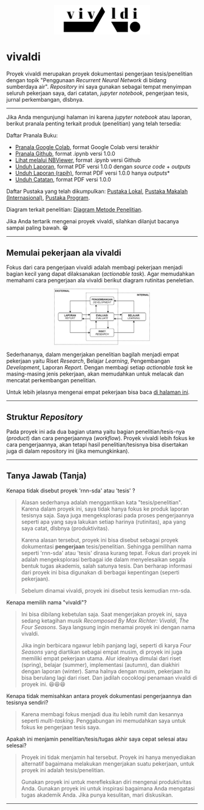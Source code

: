 <div align="center">
<img src="./_assets/vivaldi_logo.png" height="50%" width="50%"><br>
</div>

# vivaldi

Proyek vivaldi merupakan proyek dokumentasi pengerjaan tesis/penelitian dengan topik "Penggunaan _Recurrent Neural Network_ di bidang sumberdaya air". _Repository_ ini saya gunakan sebagai tempat menyimpan seluruh pekerjaan saya, dari catatan, _jupyter notebook_, pengerjaan tesis, jurnal perkembangan, dlsbnya. 

---

Jika Anda mengunjungi halaman ini karena _jupyter notebook_ atau laporan, berikut pranala penting terkait produk (penelitian) yang telah tersedia:

Daftar Pranala Buku:

- [Pranala Google Colab](https://colab.research.google.com/drive/1bx3ak_20dcJ7VdGR-djysLIxLaX7pRI2), format Google Colab versi terakhir
- [Pranala Github](https://github.com/taruma/vivaldi/blob/master/notebook/github_taruma_demo_lstm_rr.ipynb), format .ipynb versi 1.0.0
- [Lihat melalui NBViewer](https://nbviewer.jupyter.org/github/taruma/vivaldi/blob/master/notebook/github_taruma_demo_lstm_rr.ipynb), format .ipynb versi Github
- [Unduh Laporan](https://github.com/taruma/vivaldi/blob/master/pdf/taruma_lstm_rr_laporan.pdf?raw=true), format PDF versi 1.0.0 dengan _source code_ + _outputs_
- [Unduh Laporan (rapih)](https://github.com/taruma/vivaldi/blob/master/pdf/taruma_lstm_rr_laporan_rapih.pdf?raw=true), format PDF versi 1.0.0 hanya _outputs_*
- [Unduh Catatan](https://github.com/taruma/vivaldi/blob/master/pdf/taruma_lstm_rr_catatan.pdf?raw=true), format PDF versi 1.0.0


Daftar Pustaka yang telah dikumpulkan: [Pustaka Lokal](./pustaka/PUSTAKA_LOKAL.md), [Pustaka Makalah (Internasional)](./pustaka/PUSTAKA_MAKALAH.md), [Pustaka Program](./pustaka/PUSTAKA_PROGRAM.md).

Diagram terkait penelitian: [Diagram Metode Penelitian](./diagram/diagram_metode_penelitian.md).


Jika Anda tertarik mengenai proyek vivaldi, silahkan dilanjut bacanya sampai paling bawah. 😁

---

## Memulai pekerjaan ala vivaldi

Fokus dari cara pengerjaan vivaldi adalah membagi pekerjaan menjadi bagian kecil yang dapat dilaksanakan (_actionable task_). Agar memudahkan memahami cara pengerjaan ala vivaldi berikut diagram rutinitas peneletian.

<div align="center">
<img src="./diagram/assets/DIAGRAM_rutinitas_penelitian.png" height="50%" width="50%"><br>
</div>

Sederhananya, dalam mengerjakan penelitian bagilah menjadi empat pekerjaan yaitu Riset _Research_, Belajar _Learning_, Pengembangan _Development_, Laporan _Report_. Dengan membagi setiap _actionable task_ ke masing-masing jenis pekerjaan, akan memudahkan untuk melacak dan mencatat perkembangan penelitian. 

Untuk lebih jelasnya mengenai empat pekerjaan bisa baca [di halaman ini](./vivaldi/CATATAN_empat_pekerjaan.md).

---

## Struktur _Repository_

Pada proyek ini ada dua bagian utama yaitu bagian penelitian/tesis-nya (_product_) dan cara pengerjaannya (_workflow_). Proyek vivaldi lebih fokus ke cara pengerjaannya, akan tetapi hasil penelitian/tesisnya bisa disertakan juga di dalam repository ini (jika memungkinkan).

---

## Tanya Jawab (Tanja)

Kenapa tidak disebut proyek 'rnn-sda' atau 'tesis' ?

> Alasan sederhanya adalah menggantikan kata "tesis/penelitian". Karena dalam proyek ini, saya tidak hanya fokus ke produk laporan tesisnya saja. Saya juga mengeksplorasi pada proses pengerjaannya seperti apa yang saya lakukan setiap harinya (rutinitas), apa yang saya catat, dlsbnya (produktivitas). 
> 
> Karena alasan tersebut, proyek ini bisa disebut sebagai proyek dokumentasi __pengerjaan__ tesis/penelitian. Sehingga pemilihan nama seperti 'rnn-sda' atau 'tesis' dirasa kurang tepat. Fokus dari proyek ini adalah mengeksplorasi berbagai ide dalam menyelesaikan segala bentuk tugas akademis, salah satunya tesis. Dan berharap informasi dari proyek ini bisa digunakan di berbagai kepentingan (seperti pekerjaan).
> 
> Sebelum dinamai vivaldi, proyek ini disebut tesis kemudian rnn-sda.

Kenapa memilih nama "vivaldi"? 
 
> Ini bisa dibilang kebetulan saja. Saat mengerjakan proyek ini, saya sedang ketagihan musik _Recomposed By Max Richter: Vivaldi, The Four Seasons_. Saya langsung ingin menamai proyek ini dengan nama vivaldi.
> 
> Jika ingin berbicara ngawur lebih panjang lagi, seperti di karya _Four Seasons_ yang diartikan sebagai empat musim, di proyek ini juga memiliki empat pekerjaan utama. Alur idealnya dimulai dari riset (spring), belajar (summer), implementasi (autumn), dan diakhiri dengan laporan (winter). Sama halnya dengan musim, pekerjaan itu bisa berulang lagi dari riset. Dan jadilah cocoklogi penamaan vivaldi di proyek ini. 😆😆😆

Kenapa tidak memisahkan antara proyek dokumentasi pengerjaannya dan tesisnya sendiri?

> Karena membagi fokus menjadi dua itu lebih rumit dan kesannya seperti _multi-tasking_. Penggabungan ini memudahkan saya untuk fokus ke pengerjaan tesis saya. 

Apakah ini menjamin penelitian/tesis/tugas akhir saya cepat selesai atau selesai?

> Proyek ini tidak menjamin hal tersebut. Proyek ini hanya menyediakan alternatif bagaimana melakukan mengerjakan suatu pekerjaan, untuk proyek ini adalah tesis/penelitian.
>  
> Gunakan proyek ini untuk merefleksikan diri mengenai produktivitas Anda. Gunakan proyek ini untuk inspirasi bagaimana Anda mengatasi tugas akademik Anda. Jika punya kesulitan, mari diskusikan. 

---